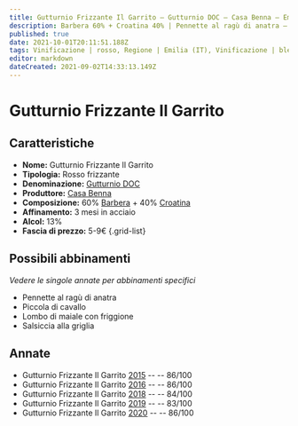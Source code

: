 ```yaml
---
title: Gutturnio Frizzante Il Garrito – Gutturnio DOC – Casa Benna – Emilia (IT) – 5-9€ – 2★-3★
description: Barbera 60% + Croatina 40% | Pennette al ragù di anatra – Piccola di cavallo – Lombo di maiale  con friggione – Salsiccia alla griglia – Pappardelle alla lepre
published: true
date: 2021-10-01T20:11:51.188Z
tags: Vinificazione | rosso, Regione | Emilia (IT), Vinificazione | blend, Vinificazione | frizzante, Valutazioni | 3 stelle, Vitigni | Barbera, Vitigni | Croatina, Prezzi | 5-9€, Alimento | pasta, Aromatizzazione | al ragù di anatra, Alimento | cavallo, Cottura | piccola, Alimento | maiale, Aromatizzazione | con friggione, Cottura | alla griglia, Aromatizzazione | alla lepre 
editor: markdown
dateCreated: 2021-09-02T14:33:13.149Z
---
```


# Gutturnio Frizzante Il Garrito 

## Caratteristiche
- **Nome:** Gutturnio Frizzante Il Garrito 
- **Tipologia:** Rosso frizzante
- **Denominazione:** [Gutturnio DOC](/denominazioni/Italia/Emilia/DOC-Gutturnio)
- **Produttore:** [Casa Benna](/produttori/Italia/Emilia/Casa-Benna) 
- **Composizione:** 60% [Barbera](/vitigni/Italia/barbera) + 40% [Croatina](/vitigni/Italia/croatina)
- **Affinamento:** 3 mesi in acciaio
- **Alcol:** 13%
- **Fascia di prezzo:** 5-9€
{.grid-list}

## Possibili abbinamenti
*Vedere le singole annate per abbinamenti specifici*

- Pennette al ragù di anatra
- Piccola di cavallo 
- Lombo di maiale con friggione
- Salsiccia alla griglia

## Annate
- Gutturnio Frizzante Il Garrito [2015](/vini/Italia/Emilia/Casa-Benna/Gutturnio-Frizzante-Il-Garrito/2015) -- <span class="star-3"></span> -- 86/100
- Gutturnio Frizzante Il Garrito [2016](/vini/Italia/Emilia/Casa-Benna/Gutturnio-Frizzante-Il-Garrito/2016) -- <span class="star-3"></span> -- 86/100
- Gutturnio Frizzante Il Garrito [2018](/vini/Italia/Emilia/Casa-Benna/Gutturnio-Frizzante-Il-Garrito/2018) -- <span class="star-2"></span> -- 84/100
- Gutturnio Frizzante Il Garrito [2019](/vini/Italia/Emilia/Casa-Benna/Gutturnio-Frizzante-Il-Garrito/2019) -- <span class="star-2"></span> -- 83/100
- Gutturnio Frizzante Il Garrito [2020](/vini/Italia/Emilia/Casa-Benna/Gutturnio-Frizzante-Il-Garrito/2020) -- <span class="star-3"></span> -- 86/100

